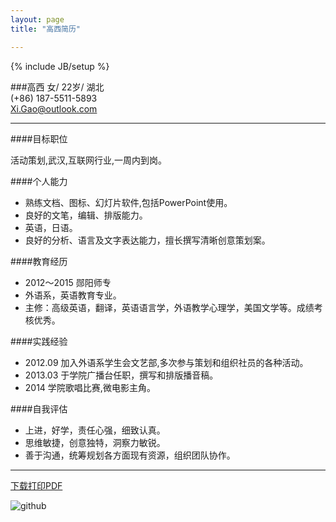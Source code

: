 ```yaml
---
layout: page
title: "高西简历"

---
```

{% include JB/setup %}

###高西
女/ 22岁/ 湖北 		<!--照片 浅色 阳光 简约的-->  
(+86) 187-5511-5893  
<Xi.Gao@outlook.com>

---

####目标职位
<!--http://www.lagou.com/jobs/636229.html?source=pl-->活动策划,武汉,互联网行业,一周内到岗。

####个人能力
* 熟练文档、图标、幻灯片软件,包括PowerPoint使用。
* 良好的文笔，编辑、排版能力。
* 英语，日语。
* 良好的分析、语言及文字表达能力，擅长撰写清晰创意策划案。
<!--其他类似 有助于文案的技能-->

####教育经历
* 2012～2015 郧阳师专 
* 外语系，英语教育专业。
* 主修：高级英语，翻译，英语语言学，外语教学心理学，美国文学等。成绩考核优秀。

####实践经验
* 2012.09 加入外语系学生会文艺部,多次参与策划和组织社员的各种活动。 <!-- 两条 具体化 突出   列举有过哪些活动   人数 时间   难点  取得的成果 例如 “其中，五四青年节的 组织x人参与” -->
* 2013.03 于学院广播台任职，撰写和排版播音稿。  <!-- 这里列举两个主题   体现文笔能力 重点体现文案能力   文字  章节结构-->
* 2014 学院歌唱比赛,微电影主角。     <!-- 体现受欢迎 关注程度 -->


####自我评估
* 上进，好学，责任心强，细致认真。
* 思维敏捷，创意独特，洞察力敏锐。
* 善于沟通，统筹规划各方面现有资源，组织团队协作。

---


[下载打印PDF](https://raw.githubusercontent.com/DingSoung/dingsoung.github.com/master/attach/GXCV.pdf)

![github](https://raw.githubusercontent.com/DingSoung/dingsoung.github.com/master/attach/GXCV.png)





<!--#####爱好-->
<!--#####实习-->
